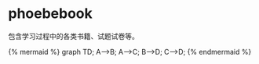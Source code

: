 # phoebebook

包含学习过程中的各类书籍、试题试卷等。


{% mermaid %} 
graph TD; 
A-->B; 
A-->C; 
B-->D; 
C-->D;
 {% endmermaid %}



